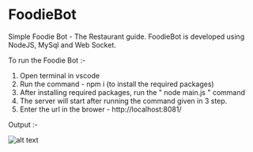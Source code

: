 # FoodieBot
Simple Foodie Bot  - The Restaurant guide. FoodieBot is developed using NodeJS, MySql and Web Socket.

To run the Foodie Bot :-
1. Open terminal in vscode
2. Run the command - npm i (to install the required packages)
3. After installing required packages, run the " node main.js " command
4. The server will start after running the command given in 3 step.
5. Enter the url in the brower - http://localhost:8081/

Output :-

![alt text](https://i.ibb.co/3FF7ftf/image.jpg)
